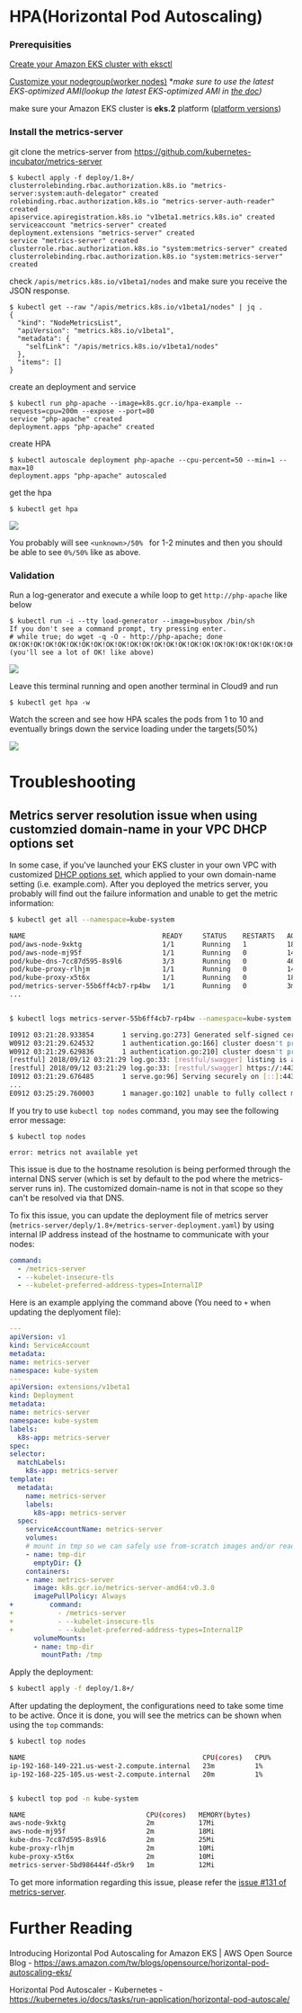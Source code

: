 # HPA(Horizontal Pod Autoscaling)

### Prerequisities

[Create your Amazon EKS cluster with eksctl](https://github.com/pahud/amazon-eks-workshop/blob/master/00-getting-started/create-eks-with-eksctl.md)

[Customize your nodegroup(worker nodes)](https://github.com/pahud/amazon-eks-workshop/blob/master/01-nodegroup/customize-nodegroup.md) **make sure to use the latest EKS-optimized AMI(lookup the latest EKS-optimized AMI in [the doc](https://docs.aws.amazon.com/eks/latest/userguide/getting-started.html))* 

make sure your Amazon EKS cluster is **eks.2** platform ([platform versions](https://docs.aws.amazon.com/eks/latest/userguide/platform-versions.html))



### Install the metrics-server



git clone the metrics-server from https://github.com/kubernetes-incubator/metrics-server

```
$ kubectl apply -f deploy/1.8+/
clusterrolebinding.rbac.authorization.k8s.io "metrics-server:system:auth-delegator" created
rolebinding.rbac.authorization.k8s.io "metrics-server-auth-reader" created
apiservice.apiregistration.k8s.io "v1beta1.metrics.k8s.io" created
serviceaccount "metrics-server" created
deployment.extensions "metrics-server" created
service "metrics-server" created
clusterrole.rbac.authorization.k8s.io "system:metrics-server" created
clusterrolebinding.rbac.authorization.k8s.io "system:metrics-server" created
```



check `/apis/metrics.k8s.io/v1beta1/nodes` and make sure you receive the JSON response.

```
$ kubectl get --raw "/apis/metrics.k8s.io/v1beta1/nodes" | jq .
{
  "kind": "NodeMetricsList",
  "apiVersion": "metrics.k8s.io/v1beta1",
  "metadata": {
    "selfLink": "/apis/metrics.k8s.io/v1beta1/nodes"
  },
  "items": []
}
```



create an deployment and service

```
$ kubectl run php-apache --image=k8s.gcr.io/hpa-example --requests=cpu=200m --expose --port=80
service "php-apache" created
deployment.apps "php-apache" created
```



create HPA

```
$ kubectl autoscale deployment php-apache --cpu-percent=50 --min=1 --max=10
deployment.apps "php-apache" autoscaled
```

get the hpa

```
$ kubectl get hpa
```



![](images/01.png)

You probably will see `<unknown>/50% ` for 1-2 minutes and then you should be able to see `0%/50%` like as above.



### Validation

Run a log-generator and execute a while loop to get `http://php-apache` like below

```
$ kubectl run -i --tty load-generator --image=busybox /bin/sh
If you don't see a command prompt, try pressing enter.
# while true; do wget -q -O - http://php-apache; done
OK!OK!OK!OK!OK!OK!OK!OK!OK!OK!OK!OK!OK!OK!OK!OK!OK!OK!OK!OK!OK!OK!OK!OK!OK!OK!OK!OK!OK!OK!OK!OK!OK!OK!OK!OK!OK!OK!OK!OK!OK!OK!OK!OK!OK!OK!OK!OK!OK!OK!OK!OK!OK!OK!OK!OK!OK!OK!OK!OK!OK!OK!OK!OK!OK!OK!OK!OK!OK!OK!OK!OK!OK!OK!OK!OK!OK!OK!OK!OK!OK!OK!OK!OK!OK!OK!OK!OK!OK!OK!OK!OK!OK!OK!
(you'll see a lot of OK! like above)
```

![](images/02.png)



Leave this terminal running and open another terminal in Cloud9 and run

```
$ kubectl get hpa -w
```

Watch the screen and see how HPA scales the pods from 1 to 10 and eventually brings down the service loading under the targets(50%)

![](images/03.png)


# Troubleshooting


## Metrics server resolution issue when using customzied domain-name in your VPC DHCP options set

In some case, if you've launched your EKS cluster in your own VPC with customized [DHCP options set](https://docs.aws.amazon.com/vpc/latest/userguide/VPC_DHCP_Options.html#DHCPOptionSets), which applied to your own domain-name setting (i.e. example.com). After you deployed the metrics server, you probably will find out the failure information and unable to get the metric information:

```bash
$ kubectl get all --namespace=kube-system

NAME                                  READY     STATUS    RESTARTS   AGE
pod/aws-node-9xktg                    1/1       Running   1          18m
pod/aws-node-mj95f                    1/1       Running   0          14m
pod/kube-dns-7cc87d595-8s9l6          3/3       Running   0          46m
pod/kube-proxy-rlhjm                  1/1       Running   0          14m
pod/kube-proxy-x5t6x                  1/1       Running   0          18m
pod/metrics-server-55b6ff4cb7-rp4bw   1/1       Running   0          3m
...


$ kubectl logs metrics-server-55b6ff4cb7-rp4bw --namespace=kube-system

I0912 03:21:28.933854       1 serving.go:273] Generated self-signed cert (apiserver.local.config/certificates/apiserver.crt, apiserver.local.config/certificates/apiserver.key)
W0912 03:21:29.624532       1 authentication.go:166] cluster doesn't provide client-ca-file in configmap/extension-apiserver-authentication in kube-system, so client certificate authentication to extension api-server won't work.
W0912 03:21:29.629836       1 authentication.go:210] cluster doesn't provide client-ca-file in configmap/extension-apiserver-authentication in kube-system, so client certificate authentication to extension api-server won't work.
[restful] 2018/09/12 03:21:29 log.go:33: [restful/swagger] listing is available at https://:443/swaggerapi
[restful] 2018/09/12 03:21:29 log.go:33: [restful/swagger] https://:443/swaggerui/ is mapped to folder /swagger-ui/
I0912 03:21:29.676485       1 serve.go:96] Serving securely on [::]:443
...
E0912 03:25:29.760003       1 manager.go:102] unable to fully collect metrics: [unable to fully scrape metrics from source kubelet_summary:ip-192-168-149-221.us-west-2.compute.internal: unable to fetch metrics from Kubelet ip-192-168-149-221.us-west-2.compute.internal (ip-192-168-149-221.example.com): Get https://ip-192-168-149-221.example.com:10250/stats/summary/: dial tcp: lookup ip-192-168-149-221.example.com on 10.100.0.10:53: no such host, unable to fully scrape metrics from source kubelet_summary:ip-192-168-225-105.us-west-2.compute.internal: unable to fetch metrics from Kubelet ip-192-168-225-105.us-west-2.compute.internal (ip-192-168-225-105.example.com): Get https://ip-192-168-225-105.example.com:10250/stats/summary/: dial tcp: lookup ip-192-168-225-105.example.com on 10.100.0.10:53: no such host]
```

If you try to use `kubectl top nodes` command, you may see the following error message:

```
$ kubectl top nodes

error: metrics not available yet
```

This issue is due to the hostname resolution is being performed through the internal DNS server (which is set by default to the pod where the metrics-server runs in). The customized domain-name is not in that scope so they can't be resolved via that DNS.

To fix this issue, you can update the deployment file of metrics server (`metrics-server/deply/1.8+/metrics-server-deployment.yaml`) by using internal IP address instead of the hostname to communicate with your nodes:

```yaml
command:
  - /metrics-server
  - --kubelet-insecure-tls
  - --kubelet-preferred-address-types=InternalIP
```

Here is an example applying the command above (You need to `+` when updating the deplyoment file):

```yaml
---
apiVersion: v1
kind: ServiceAccount
metadata:
name: metrics-server
namespace: kube-system
---
apiVersion: extensions/v1beta1
kind: Deployment
metadata:
name: metrics-server
namespace: kube-system
labels:
  k8s-app: metrics-server
spec:
selector:
  matchLabels:
    k8s-app: metrics-server
template:
  metadata:
    name: metrics-server
    labels:
      k8s-app: metrics-server
  spec:
    serviceAccountName: metrics-server
    volumes:
    # mount in tmp so we can safely use from-scratch images and/or read-only containers
    - name: tmp-dir
      emptyDir: {}
    containers:
    - name: metrics-server
      image: k8s.gcr.io/metrics-server-amd64:v0.3.0
      imagePullPolicy: Always
+         command:
+           - /metrics-server
+           - --kubelet-insecure-tls
+           - --kubelet-preferred-address-types=InternalIP
      volumeMounts:
      - name: tmp-dir
        mountPath: /tmp
```

Apply the deployment:

```bash
$ kubectl apply -f deploy/1.8+/
```

After updating the deployment, the configurations need to take some time to be active. Once it is done, you will see the metrics can be shown when using the `top` commands:


```bash
$ kubectl top nodes

NAME                                            CPU(cores)   CPU%      MEMORY(bytes)   MEMORY%
ip-192-168-149-221.us-west-2.compute.internal   23m          1%        350Mi           9%
ip-192-168-225-105.us-west-2.compute.internal   20m          1%        290Mi           7%


$ kubectl top pod -n kube-system

NAME                              CPU(cores)   MEMORY(bytes)
aws-node-9xktg                    2m           17Mi
aws-node-mj95f                    2m           18Mi
kube-dns-7cc87d595-8s9l6          2m           25Mi
kube-proxy-rlhjm                  2m           10Mi
kube-proxy-x5t6x                  2m           10Mi
metrics-server-5bd986444f-d5kr9   1m           12Mi
```

To get more information regarding this issue, please refer the [issue #131 of metrics-server](https://github.com/kubernetes-incubator/metrics-server/issues/131).

# Further Reading

Introducing Horizontal Pod Autoscaling for Amazon EKS | AWS Open Source Blog - https://aws.amazon.com/tw/blogs/opensource/horizontal-pod-autoscaling-eks/

Horizontal Pod Autoscaler - Kubernetes - https://kubernetes.io/docs/tasks/run-application/horizontal-pod-autoscale/

